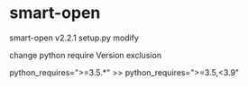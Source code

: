# smart-open
smart-open v2.2.1 setup.py modify

change python require Version exclusion

python_requires=">=3.5.*" >> python_requires=">=3.5,<3.9"
